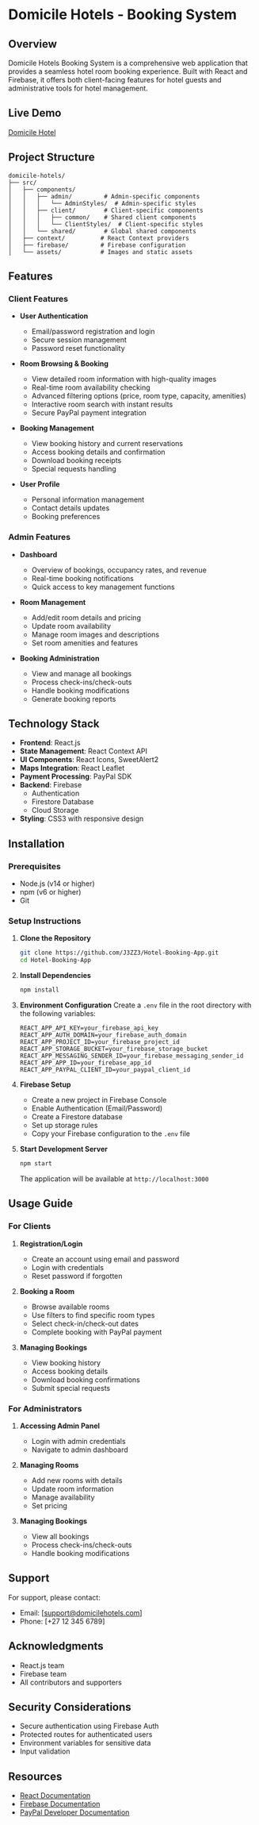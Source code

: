 # Domicile Hotels - Booking System

## Overview
Domicile Hotels Booking System is a comprehensive web application that provides a seamless hotel room booking experience. Built with React and Firebase, it offers both client-facing features for hotel guests and administrative tools for hotel management.

## Live Demo
[Domicile Hotel](https://domicilehotels.vercel.app/)

## Project Structure
```
domicile-hotels/
├── src/
│   ├── components/
│   │   ├── admin/         # Admin-specific components
│   │   │   └── AdminStyles/  # Admin-specific styles
│   │   ├── client/        # Client-specific components
│   │   │   ├── common/    # Shared client components
│   │   │   └── ClientStyles/  # Client-specific styles
│   │   └── shared/        # Global shared components
│   ├── context/          # React Context providers
│   ├── firebase/         # Firebase configuration
│   └── assets/           # Images and static assets
```

## Features

### Client Features
- **User Authentication**
  - Email/password registration and login
  - Secure session management
  - Password reset functionality

- **Room Browsing & Booking**
  - View detailed room information with high-quality images
  - Real-time room availability checking
  - Advanced filtering options (price, room type, capacity, amenities)
  - Interactive room search with instant results
  - Secure PayPal payment integration

- **Booking Management**
  - View booking history and current reservations
  - Access booking details and confirmation
  - Download booking receipts
  - Special requests handling

- **User Profile**
  - Personal information management
  - Contact details updates
  - Booking preferences

### Admin Features
- **Dashboard**
  - Overview of bookings, occupancy rates, and revenue
  - Real-time booking notifications
  - Quick access to key management functions

- **Room Management**
  - Add/edit room details and pricing
  - Update room availability
  - Manage room images and descriptions
  - Set room amenities and features

- **Booking Administration**
  - View and manage all bookings
  - Process check-ins/check-outs
  - Handle booking modifications
  - Generate booking reports

## Technology Stack
- **Frontend**: React.js
- **State Management**: React Context API
- **UI Components**: React Icons, SweetAlert2
- **Maps Integration**: React Leaflet
- **Payment Processing**: PayPal SDK
- **Backend**: Firebase
  - Authentication
  - Firestore Database
  - Cloud Storage
- **Styling**: CSS3 with responsive design

## Installation

### Prerequisites
- Node.js (v14 or higher)
- npm (v6 or higher)
- Git

### Setup Instructions
1. **Clone the Repository**
   ```bash
   git clone https://github.com/J3ZZ3/Hotel-Booking-App.git
   cd Hotel-Booking-App
   ```

2. **Install Dependencies**
   ```bash
   npm install
   ```

3. **Environment Configuration**
   Create a `.env` file in the root directory with the following variables:
   ```
   REACT_APP_API_KEY=your_firebase_api_key
   REACT_APP_AUTH_DOMAIN=your_firebase_auth_domain
   REACT_APP_PROJECT_ID=your_firebase_project_id
   REACT_APP_STORAGE_BUCKET=your_firebase_storage_bucket
   REACT_APP_MESSAGING_SENDER_ID=your_firebase_messaging_sender_id
   REACT_APP_APP_ID=your_firebase_app_id
   REACT_APP_PAYPAL_CLIENT_ID=your_paypal_client_id
   ```

4. **Firebase Setup**
   - Create a new project in Firebase Console
   - Enable Authentication (Email/Password)
   - Create a Firestore database
   - Set up storage rules
   - Copy your Firebase configuration to the `.env` file

5. **Start Development Server**
   ```bash
   npm start
   ```
   The application will be available at `http://localhost:3000`

## Usage Guide

### For Clients
1. **Registration/Login**
   - Create an account using email and password
   - Login with credentials
   - Reset password if forgotten

2. **Booking a Room**
   - Browse available rooms
   - Use filters to find specific room types
   - Select check-in/check-out dates
   - Complete booking with PayPal payment

3. **Managing Bookings**
   - View booking history
   - Access booking details
   - Download booking confirmations
   - Submit special requests

### For Administrators
1. **Accessing Admin Panel**
   - Login with admin credentials
   - Navigate to admin dashboard

2. **Managing Rooms**
   - Add new rooms with details
   - Update room information
   - Manage availability
   - Set pricing

3. **Managing Bookings**
   - View all bookings
   - Process check-ins/check-outs
   - Handle booking modifications

## Support
For support, please contact:
- Email: [support@domicilehotels.com]
- Phone: [+27 12 345 6789]

## Acknowledgments
- React.js team
- Firebase team
- All contributors and supporters


## Security Considerations
- Secure authentication using Firebase Auth
- Protected routes for authenticated users
- Environment variables for sensitive data
- Input validation 

## Resources
- [React Documentation](https://reactjs.org/)
- [Firebase Documentation](https://firebase.google.com/docs)
- [PayPal Developer Documentation](https://developer.paypal.com/docs)
